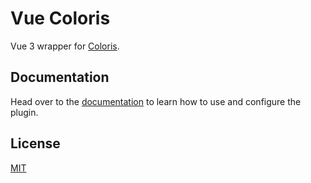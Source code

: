 # Vue Coloris

Vue 3 wrapper for [Coloris](https://github.com/mdbassit/Coloris).

## Documentation

Head over to the [documentation](https://bastien-j.github.io/vue-coloris) to learn how to use and configure the plugin.

## License

[MIT](http://opensource.org/licenses/MIT)
